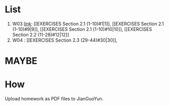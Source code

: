 # List
1. W03 [link](https://send2me.cn/f56VdIV1/SaePiC5rC5_9_w): [[EXERCISES Section 2.1 (1-10)#1|1]], [[EXERCISES Section 2.1 (1-10)#9|9]], [[EXERCISES Section 2.1 (1-10)#10|10]], [[EXERCISES Section 2.2 (11-28)#12|12]]
2. W04 : [[EXERCISES Section 2.3 (29-44)#30|30]], 
# MAYBE
# How
Upload homework as PDF files to JianGuoYun. 